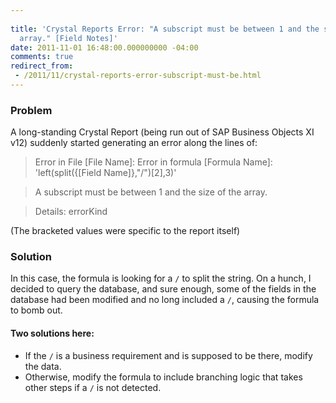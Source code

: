 ```yaml
---
 
title: 'Crystal Reports Error: "A subscript must be between 1 and the size of the
  array." [Field Notes]'
date: 2011-11-01 16:48:00.000000000 -04:00
comments: true
redirect_from: 
 - /2011/11/crystal-reports-error-subscript-must-be.html
---
```

### Problem
A long-standing Crystal Report (being run out of SAP Business Objects XI v12) suddenly started generating an error along the lines of:

 > Error in File [File Name]: Error in formula [Formula Name]: 'left(split({[Field Name]},"/")[2],3)'
 
 > A subscript must be between 1 and the size of the array.
 
 > Details: errorKind

(The bracketed values were specific to the report itself)
### Solution

In this case, the formula is looking for a `/` to split the string. On a hunch, I decided to query the database, and sure enough, some of the fields in the database had been modified and no long included a `/`, causing the formula to bomb out.

#### Two solutions here:

* If the `/` is a business requirement and is supposed to be there, modify the data.
* Otherwise, modify the formula to include branching logic that takes other steps if a `/` is not detected.
